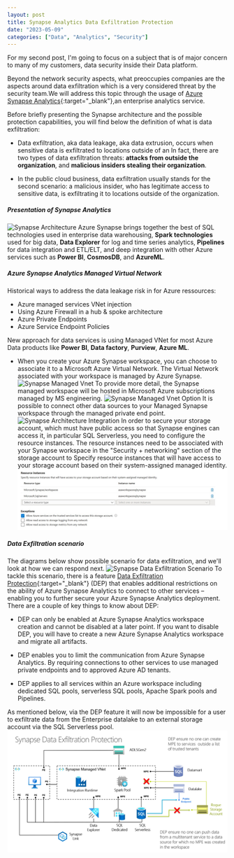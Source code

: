 ```yaml
---
layout: post
title: Synapse Analytics Data Exfiltration Protection
date: "2023-05-09"
categories: ["Data", "Analytics", "Security"]
---
```

For my second post, I'm going to focus on a subject that is of major concern to many of my customers, data security inside their Data platform.

Beyond the network security aspects, what preoccupies companies are the aspects around data exfiltration which is a very considered threat by the security team.We will address this topic through the usage of [Azure Synapse Analytics](https://learn.microsoft.com/en-us/azure/synapse-analytics/overview-what-is){:target="_blank"},an enterprise analytics service.

Before briefly presenting the Synapse architecture and the possible protection capabilities, you will find below the definition of what is data exfiltration:
- Data exfiltration, aka data leakage, aka data extrusion, occurs when sensitive data is exfiltrated to locations outside of an 
In fact, there are two types of data exfiltration threats: **attacks from outside the organization**, and **malicious insiders stealing their organization**.

- In the public cloud business, data exfiltration usually stands for the second scenario: a malicious insider, who has legitimate access to sensitive data, is exfiltrating it to locations outside of the organization.
##### Presentation of Synapse Analytics 
![Synapse Architecture](/assets/images/Synapse_archi.jpg)
Azure Synapse brings together the best of SQL technologies used in enterprise data warehousing, **Spark technologies** used for big data, **Data Explorer** for log and time series analytics, **Pipelines** for data integration and ETL/ELT, and deep integration with other Azure services such as **Power BI**, **CosmosDB**, and **AzureML**.
##### Azure Synapse Analytics Managed Virtual Network	
Historical ways to address the data leakage risk in for Azure ressources:
- Azure managed services VNet injection
- Using Azure Firewall in a hub & spoke architecture
- Azure Private Endpoints
- Azure Service Endpoint Policies   

New approach for data services is using Managed VNet for most Azure Data products like **Power BI**, **Data factory**, **Purview**, **Azure ML**.
- When you create your Azure Synapse workspace, you can choose to associate it to a Microsoft Azure Virtual Network. The Virtual Network associated with your workspace is managed by Azure Synapse.
![Synapse Managed Vnet](/assets/images/azure-synapse-analytics-networking-managed-virtual-network-outbound-traffic.png)
To provide more detail, the Synapse managed workspace will be hosted in Microsoft Azure subscriptions managed by MS engineering.
![Synapse Managed Vnet Option](/assets/images/managed_vnet.jpg)
It is possible to connect other data sources to your Managed Synapse workspace through the managed private end point.
![Synapse Architecture Integration](/assets/images/managed_vnet_integration.jpg)
In order to secure your storage account, which must have public access so that Synapse engines can access it, in particular SQL Serverless, you need to configure the resource instances.
The resource instances need to be associated with your Synapse workspace in the "Security + networking" section of the storage account to Specify resource instances that will have access to your storage account based on their system-assigned managed identity.
![Synapse Resource Instance](/assets/images/Ressource_Instance.jpg)
##### Data Exfiltration scenario
The diagrams below show possible scenario for data exfiltration, and we'll look at how we can respond next. 
![Synapse Data Exfiltration Scenario](/assets/images/DEP1.jpg)
To tackle this scenario, there is a feature [Data Exfiltration Protection](https://learn.microsoft.com/en-us/azure/synapse-analytics/security/workspace-data-exfiltration-protection){:target="_blank"} (DEP) that enables additional restrictions on the ability of Azure Synapse Analytics to connect to other services – enabling you to further secure your Azure Synapse Analytics deployment. There are a couple of key things to know about DEP:
- DEP can only be enabled at Azure Synapse Analytics workspace creation and cannot be disabled at a later point. If you want to disable DEP, you will have to create a new Azure Synapse Analytics workspace and migrate all artifacts.

- DEP enables you to limit the communication from Azure Synapse Analytics. By requiring connections to other services to use managed private endpoints and to approved Azure AD tenants.

- DEP applies to all services within an Azure workspace including dedicated SQL pools, serverless SQL pools, Apache Spark pools and Pipelines.

As mentioned below, via the DEP feature it will now be impossible for a user to exfiltrate data from the Enterprise datalake to an external storage account via the SQL Serverless pool.
![Synapse DEP Feature](/assets/images/Synapse-DEP.jpg)